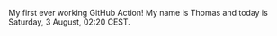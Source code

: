 My first ever working GitHub Action!
My name is Thomas and today is Saturday, 3 August, 02:20 CEST. 

